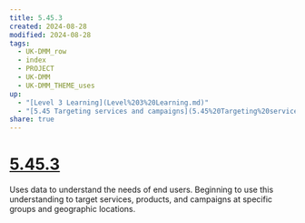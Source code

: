 ```yaml
---
title: 5.45.3
created: 2024-08-28
modified: 2024-08-28
tags:
  - UK-DMM_row
  - index
  - PROJECT
  - UK-DMM
  - UK-DMM_THEME_uses
up:
  - "[Level 3 Learning](Level%203%20Learning.md)"
  - "[5.45 Targeting services and campaigns](5.45%20Targeting%20services%20and%20campaigns.md)"
share: true
---
```

# [5.45.3](5.45.3.md)

Uses data to understand the needs of end users. Beginning to use this understanding to target services, products, and campaigns at specific groups and geographic locations.
